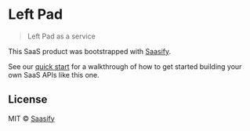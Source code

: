 # Left Pad

> Left Pad as a service

This SaaS product was bootstrapped with [Saasify](https://saasify.sh).

See our [quick start](https://docs.saasify.sh/#/quick-start) for a walkthrough of how to get started building your own SaaS APIs like this one.

## License

MIT © [Saasify](https://saasify.sh)
